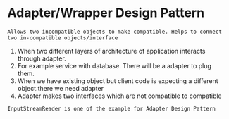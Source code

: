 # Adapter/Wrapper Design Pattern
`Allows two incompatible objects to make compatible. Helps to connect two in-compatible objects/interface`
1. When two different layers of architecture of application interacts through adapter.
2. For example service with database. There will be a adapter to plug them.
3. When we have existing object but client code is expecting a different object.there we need adapter
4. Adapter makes two interfaces which are not compatible to compatible

`InputStreamReader is one of the example for Adapter Design Pattern`
